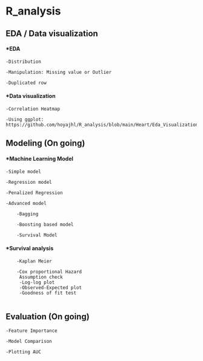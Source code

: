# R_analysis
## EDA / Data visualization

#### *EDA
```
-Distribution 

-Manipulation: Missing value or Outlier

-Duplicated row
```

#### *Data visualization
```
-Correlation Heatmap

-Using ggplot: 
https://github.com/hoyajhl/R_analysis/blob/main/Heart/Eda_Visualization.R
```
## Modeling (On going)

#### *Machine Learning Model
``` 
-Simple model 

-Regression model

-Penalized Regression

-Advanced model 
    
    -Bagging
    
    -Boosting based model
    
    -Survival Model
```

#### *Survival analysis
```  
    -Kaplan Meier
    
    -Cox proportional Hazard
     Assumption check 
     -Log-log plot
     -Observed-Expected plot
     -Goodness of fit test
      
```
## Evaluation (On going)
```
-Feature Importance 

-Model Comparison

-Plotting AUC 
```
